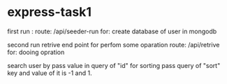 # express-task1

first run :
route:   /api/seeder-run
for:  create database of user in mongodb 

second run retrive end point for perfom some oparation
route:  /api/retrive
for:  dooing opration

search user by 
pass value in query of "id"
for sorting pass  query of  "sort" key and value of it is -1 and 1. 
